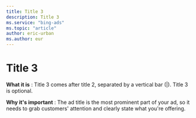 ```yaml
---
title: Title 3
description: Title 3
ms.service: "bing-ads"
ms.topic: "article"
author: eric-urban
ms.author: eur
---
```


# Title 3

**What it is** : Title 3 comes after title 2, separated by a vertical bar (|). Title 3 is optional.

**Why it's important** : The ad title is the most prominent part of your ad, so it needs to grab customers' attention and clearly state what you're offering.


